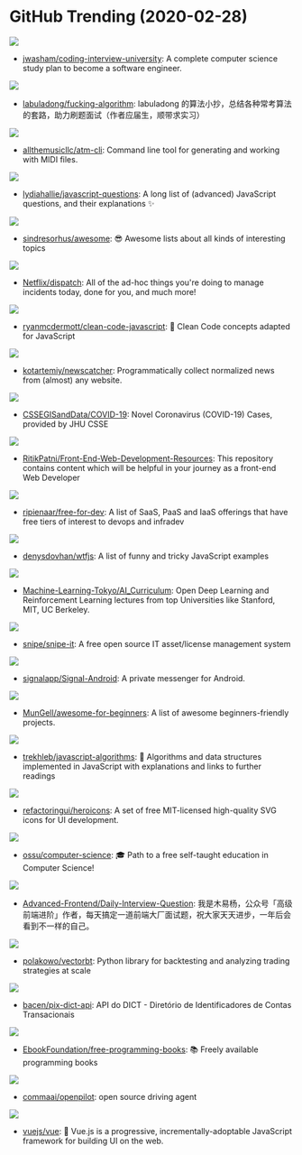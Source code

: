# GitHub Trending (2020-02-28)

![](https://img.shields.io/badge/none-New%20493-green?style=flat-square&logo=appveyor)
- [jwasham/coding-interview-university](https://github.com/jwasham/coding-interview-university): A complete computer science study plan to become a software engineer.

![](https://img.shields.io/badge/none-New%20409-green?style=flat-square&logo=appveyor)
- [labuladong/fucking-algorithm](https://github.com/labuladong/fucking-algorithm): labuladong 的算法小抄，总结各种常考算法的套路，助力刷题面试（作者应届生，顺带求实习）

![](https://img.shields.io/badge/Rust-New%20161-green?style=flat-square&logo=appveyor)
- [allthemusicllc/atm-cli](https://github.com/allthemusicllc/atm-cli): Command line tool for generating and working with MIDI files.

![](https://img.shields.io/badge/none-New%20123-green?style=flat-square&logo=appveyor)
- [lydiahallie/javascript-questions](https://github.com/lydiahallie/javascript-questions): A long list of (advanced) JavaScript questions, and their explanations ✨

![](https://img.shields.io/badge/none-New%20162-green?style=flat-square&logo=appveyor)
- [sindresorhus/awesome](https://github.com/sindresorhus/awesome): 😎 Awesome lists about all kinds of interesting topics

![](https://img.shields.io/badge/Python-New%20348-green?style=flat-square&logo=appveyor)
- [Netflix/dispatch](https://github.com/Netflix/dispatch): All of the ad-hoc things you're doing to manage incidents today, done for you, and much more!

![](https://img.shields.io/badge/JavaScript-New%20152-green?style=flat-square&logo=appveyor)
- [ryanmcdermott/clean-code-javascript](https://github.com/ryanmcdermott/clean-code-javascript): 🛁 Clean Code concepts adapted for JavaScript

![](https://img.shields.io/badge/Python-New%20180-green?style=flat-square&logo=appveyor)
- [kotartemiy/newscatcher](https://github.com/kotartemiy/newscatcher): Programmatically collect normalized news from (almost) any website.

![](https://img.shields.io/badge/none-New%20198-green?style=flat-square&logo=appveyor)
- [CSSEGISandData/COVID-19](https://github.com/CSSEGISandData/COVID-19): Novel Coronavirus (COVID-19) Cases, provided by JHU CSSE

![](https://img.shields.io/badge/none-New%2096-green?style=flat-square&logo=appveyor)
- [RitikPatni/Front-End-Web-Development-Resources](https://github.com/RitikPatni/Front-End-Web-Development-Resources): This repository contains content which will be helpful in your journey as a front-end Web Developer

![](https://img.shields.io/badge/HTML-New%20213-green?style=flat-square&logo=appveyor)
- [ripienaar/free-for-dev](https://github.com/ripienaar/free-for-dev): A list of SaaS, PaaS and IaaS offerings that have free tiers of interest to devops and infradev

![](https://img.shields.io/badge/JavaScript-New%20102-green?style=flat-square&logo=appveyor)
- [denysdovhan/wtfjs](https://github.com/denysdovhan/wtfjs): A list of funny and tricky JavaScript examples

![](https://img.shields.io/badge/none-New%20101-green?style=flat-square&logo=appveyor)
- [Machine-Learning-Tokyo/AI_Curriculum](https://github.com/Machine-Learning-Tokyo/AI_Curriculum): Open Deep Learning and Reinforcement Learning lectures from top Universities like Stanford, MIT, UC Berkeley.

![](https://img.shields.io/badge/PHP-New%2027-green?style=flat-square&logo=appveyor)
- [snipe/snipe-it](https://github.com/snipe/snipe-it): A free open source IT asset/license management system

![](https://img.shields.io/badge/Java-New%2054-green?style=flat-square&logo=appveyor)
- [signalapp/Signal-Android](https://github.com/signalapp/Signal-Android): A private messenger for Android.

![](https://img.shields.io/badge/none-New%2078-green?style=flat-square&logo=appveyor)
- [MunGell/awesome-for-beginners](https://github.com/MunGell/awesome-for-beginners): A list of awesome beginners-friendly projects.

![](https://img.shields.io/badge/JavaScript-New%2087-green?style=flat-square&logo=appveyor)
- [trekhleb/javascript-algorithms](https://github.com/trekhleb/javascript-algorithms): 📝 Algorithms and data structures implemented in JavaScript with explanations and links to further readings

![](https://img.shields.io/badge/none-New%20724-green?style=flat-square&logo=appveyor)
- [refactoringui/heroicons](https://github.com/refactoringui/heroicons): A set of free MIT-licensed high-quality SVG icons for UI development.

![](https://img.shields.io/badge/none-New%20196-green?style=flat-square&logo=appveyor)
- [ossu/computer-science](https://github.com/ossu/computer-science): 🎓 Path to a free self-taught education in Computer Science!

![](https://img.shields.io/badge/JavaScript-New%2042-green?style=flat-square&logo=appveyor)
- [Advanced-Frontend/Daily-Interview-Question](https://github.com/Advanced-Frontend/Daily-Interview-Question): 我是木易杨，公众号「高级前端进阶」作者，每天搞定一道前端大厂面试题，祝大家天天进步，一年后会看到不一样的自己。

![](https://img.shields.io/badge/Jupyter%20Notebook-New%2025-green?style=flat-square&logo=appveyor)
- [polakowo/vectorbt](https://github.com/polakowo/vectorbt): Python library for backtesting and analyzing trading strategies at scale

![](https://img.shields.io/badge/none-New%2014-green?style=flat-square&logo=appveyor)
- [bacen/pix-dict-api](https://github.com/bacen/pix-dict-api): API do DICT - Diretório de Identificadores de Contas Transacionais

![](https://img.shields.io/badge/none-New%2087-green?style=flat-square&logo=appveyor)
- [EbookFoundation/free-programming-books](https://github.com/EbookFoundation/free-programming-books): 📚 Freely available programming books

![](https://img.shields.io/badge/C%2B%2B-New%2032-green?style=flat-square&logo=appveyor)
- [commaai/openpilot](https://github.com/commaai/openpilot): open source driving agent

![](https://img.shields.io/badge/JavaScript-New%20178-green?style=flat-square&logo=appveyor)
- [vuejs/vue](https://github.com/vuejs/vue): 🖖 Vue.js is a progressive, incrementally-adoptable JavaScript framework for building UI on the web.

